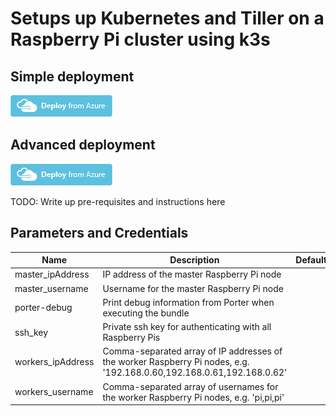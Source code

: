 # Setups up Kubernetes and Tiller on a Raspberry Pi cluster using k3s

## Simple deployment

<a href="https://portal.azure.com/#create/Microsoft.Template/uri/https%3A%2F%2Fraw.githubusercontent.com%2FAzure%2Fazure-cnab-quickstarts%2Fpi-k3s%2Fporter%2Fpi-kubernetes%2Fazuredeploy-simple.json" target="_blank"><img src="https://raw.githubusercontent.com/endjin/CNAB.Quickstarts/master/images/Deploy-from-Azure.png"/></a>

## Advanced deployment

<a href="https://portal.azure.com/#create/Microsoft.Template/uri/https%3A%2F%2Fraw.githubusercontent.com%2FAzure%2Fazure-cnab-quickstarts%2Fpi-k3s%2Fporter%2Fpi-kubernetes%2Fazuredeploy-advanced.json" target="_blank"><img src="https://raw.githubusercontent.com/endjin/CNAB.Quickstarts/master/images/Deploy-from-Azure.png"/></a>

TODO: Write up pre-requisites and instructions here

## Parameters and Credentials

 | Name | Description | Default | Required | 
 | --- | --- | --- | --- | 
 | master_ipAddress | IP address of the master Raspberry Pi node |  | No
master_username | Username for the master Raspberry Pi node |  | No
porter-debug | Print debug information from Porter when executing the bundle |  | No
ssh_key | Private ssh key for authenticating with all Raspberry Pis |  | Yes
workers_ipAddress | Comma-separated array of IP addresses of the worker Raspberry Pi nodes, e.g. '192.168.0.60,192.168.0.61,192.168.0.62' |  | No
workers_username | Comma-separated array of usernames for the worker Raspberry Pi nodes, e.g. 'pi,pi,pi' |  | No | 
